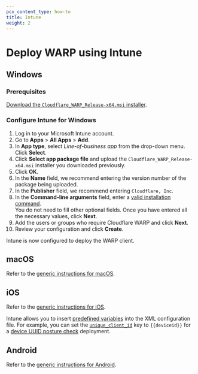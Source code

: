 ```yaml
---
pcx_content_type: how-to
title: Intune
weight: 2
---
```


# Deploy WARP using Intune

## Windows

### Prerequisites

[Download the `Cloudflare_WARP_Release-x64.msi` installer](/cloudflare-one/connections/connect-devices/warp/download-warp/#windows).

### Configure Intune for Windows

1. Log in to your Microsoft Intune account.
2. Go to **Apps** > **All Apps** > **Add**.
3. In **App type**, select _Line-of-business app_ from the drop-down menu. Click **Select**.
4. Click **Select app package file** and upload the `Cloudflare_WARP_Release-x64.msi` installer you downloaded previously.
5. Click **OK**.
6. In the **Name** field, we recommend entering the version number of the package being uploaded.
7. In the **Publisher** field, we recommend entering `Cloudflare, Inc`.
8. In the **Command-line arguments** field, enter a [valid installation command](/cloudflare-one/connections/connect-devices/warp/deployment/mdm-deployment/#windows). \
   You do not need to fill other optional fields. Once you have entered all the necessary values, click **Next**.
9. Add the users or groups who require Cloudflare WARP and click **Next**.
10. Review your configuration and click **Create**.

Intune is now configured to deploy the WARP client.

## macOS

Refer to the [generic instructions for macOS](/cloudflare-one/connections/connect-devices/warp/deployment/mdm-deployment/#macos).

## iOS

Refer to the [generic instructions for iOS](/cloudflare-one/connections/connect-devices/warp/deployment/mdm-deployment/#ios).

Intune allows you to insert [predefined variables](https://learn.microsoft.com/en-us/mem/intune/apps/app-configuration-policies-use-ios#tokens-used-in-the-property-list) into the XML configuration file. For example, you can set the [`unique_client_id`](/cloudflare-one/connections/connect-devices/warp/deployment/mdm-deployment/parameters/#unique_client_id) key to `{{deviceid}}` for a [device UUID posture check](/cloudflare-one/identity/devices/warp-client-checks/device-uuid/) deployment.

## Android

Refer to the [generic instructions for Android](/cloudflare-one/connections/connect-devices/warp/deployment/mdm-deployment/#android).
